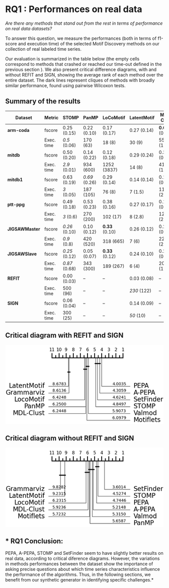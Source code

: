 # RQ1 : Performances on real data

*Are there any methods that stand out from the rest in terms of performance on real data datasets?*

To answer this question, we measure the performances (both in terms of f1-score and execution time) of the selected Motif Discovery methods on our collection of real labeled time series.

Our evaluation is summarized in the table below (the empty cells correspond to methods that crashed or reached our time-out defined in the previous section ). We also present critical difference diagrams, with and without REFIT and SIGN, showing the average rank of each method over the entire dataset. The dark lines represent cliques of methods with broadly similar performance, found using pairwise Wilcoxon tests. 

## Summary of the results

| Dataset       | Metric     | **STOMP**         | **PanMP**         | **LoCoMotif**    | **LatentMotif**  | **MDL-Clust**    | **k‑Motiflets**  | **PEPA**         | **VALMOD**       | **SetFinder**     | **A‑PEPA**        | **GrammarViz**    |
|---------------|------------|-------------------|-------------------|------------------|------------------|------------------|------------------|------------------|------------------|-------------------|-------------------|-------------------|
| **arm-coda**  | fscore     | 0.25 (0.15)       | 0.22 (0.10)       | 0.17 (0.17)      | 0.27 (0.14)      | **0.66** (0.25)  | 0.03 (0.07)      | _0.29_ (0.14)    | _0.29_ (0.15)    | 0.20 (0.05)       | _0.29_ (0.17)     | 0.01 (0.02)       |
|               | Exec. time | _0.5_ (0.06)      | 170 (63)          | 18 (8)           | 30 (9)           | 555 (159)        | 154 (42)         | 2 (0.3)          | 303 (80)         | 1.5 (0.5)         | 2 (0.3)           | **0.3** (0.00)    |
| **mitdb**     | fscore     | 0.50 (0.20)       | 0.14 (0.22)       | 0.12 (0.18)      | 0.29 (0.24)      | 0.33 (0.15)      | 0.40 (0.37)      | 0.41 (0.30)      | 0.17 (0.23)      | **0.55** (0.17)   | _0.51_ (0.19)     | 0.00 (0.00)       |
|               | Exec. time | _2.9_ (0.01)      | 934 (600)         | 1252 (3837)      | 14 (8)           | 4178 (1483)      | 16396 (10413)    | 11 (0.4)         | 1762 (1273)      | 14 (2.3)          | 11 (0.4)          | **0.41** (0.02)   |
| **mitdb1**    | fscore     | 0.63 (0.19)       | _0.69_ (0.26)     | 0.29 (0.14)      | 0.14 (0.14)      | 0.18 (0.07)      | 0.44 (0.37)      | 0.46 (0.34)      | 0.66 (0.25)      | **0.77** (0.10)   | 0.36 (0.20)       | 0.00 (0.00)       |
|               | Exec. time | _3_ (0.05)        | 187 (105)         | 76 (8)           | 7 (1.5)          | 1133 (254)       | 3157 (1918)      | 11 (0.5)         | 156 (48)         | 12 (1.2)          | 10 (0.5)          | **0.42** (0.02)   |
| **ptt-ppg**   | fscore     | 0.49 (0.18)       | 0.53 (0.23)       | 0.38 (0.16)      | 0.27 (0.17)      | 0.18 (0.07)      | 0.61 (0.26)      | _0.68_ (0.12)    | 0.54 (0.23)      | **0.69** (0.05)   | 0.43 (0.16)       | 0.00 (0.01)       |
|               | Exec. time | _3_ (0.6)         | 270 (200)         | 102 (17)         | 8 (2.8)          | 1261 (279)       | 4598 (2630)      | 11 (0.2)         | 204 (86)         | 23 (3)            | 12 (1.4)          | **0.4** (0.02)    |
| **JIGSAWMaster** | fscore  | _0.26_ (0.10)     | 0.10 (0.12)       | **0.33** (0.10)  | 0.26 (0.12)      | 0.23 (0.08)      | 0.13 (0.08)      | 0.18 (0.09)      | 0.17 (0.09)      | 0.23 (0.04)       | 0.20 (0.09)       | 0.10 (0.05)       |
|               | Exec. time | _0.9_ (0.8)       | 420 (520)         | 318 (665)        | 7 (6)            | 2214 (2147)      | 660 (669)        | 4 (3)            | 1208 (1038)      | 5 (5)             | 4 (3)             | **0.31** (0.04)   |
| **JIGSAWSlave**  | fscore  | _0.25_ (0.12)     | 0.05 (0.07)       | **0.33** (0.12)  | 0.24 (0.10)      | 0.23 (0.06)      | 0.15 (0.10)      | 0.17 (0.08)      | 0.20 (0.10)      | 0.22 (0.05)       | 0.18 (0.08)       | 0.10 (0.06)       |
|               | Exec. time | _0.87_ (0.68)    | 343 (300)         | 189 (267)        | 6 (4)            | 2005 (1812)      | 590 (512)        | 4 (3)            | 1453 (1459)      | 4.7 (4)           | 4 (2)             | **0.31** (0.03)   |
| **REFIT**     | fscore     | 0.00 (0.03)       | –                 | –                | 0.03 (0.08)      | –                | –                | _0.14_ (0.12)    | –                | –                 | **0.16** (0.15)   | 0.00 (0.00)       |
|               | Exec. time | 500 (96)          | –                 | –                | _230_ (122)      | –                | –                | 1280 (100)       | –                | –                 | 1310 (120)        | **63** (12)       |
| **SIGN**      | fscore     | 0.06 (0.04)       | –                 | –                | 0.14 (0.09)      | –                | –                | 0.17 (0.03)      | –                | –                 | **0.20** (0.06)   | _0.10_ (0.07)     |
|               | Exec. time | 300 (25)          | –                 | –                | _50_ (10)        | –                | –                | 900 (85)         | –                | –                 | 900 (88)         | **5** (18)        |

## Critical diagram with REFIT and SIGN 

![crit_diag_w](../../assets/RQresults/crit_diag_by_ts.png "Critical diagram with REFIT and SIGN")

## Critical diagram without REFIT and SIGN

![crit_diag_wo](../../assets/RQresults/crit_diag_by_ts_without_refit_and_sign.png "Critical diagram without REFIT and SIGN")


## * **RQ1 Conclusion:** 

PEPA, A-PEPA, STOMP and SetFinder seem to have slightly better results on real data, according to critical diference diagrams. However, the variations in methods performances between the dataset show the importance of asking precise questions about which time series characteristics influence the performance of the algorithms.
Thus, in the following sections, we benefit from our synthetic generator in identifying specific challenges.*